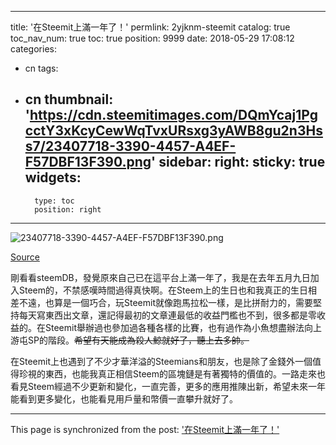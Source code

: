 
---
title: '在Steemit上滿一年了！'
permlink: 2yjknm-steemit
catalog: true
toc_nav_num: true
toc: true
position: 9999
date: 2018-05-29 17:08:12
categories:
- cn
tags:
- cn
thumbnail: 'https://cdn.steemitimages.com/DQmYcaj1PgcctY3xKcyCewWqTvxURsxg3yAWB8gu2n3Hss7/23407718-3390-4457-A4EF-F57DBF13F390.png'
sidebar:
    right:
        sticky: true
widgets:
    -
        type: toc
        position: right
---


![23407718-3390-4457-A4EF-F57DBF13F390.png](https://cdn.steemitimages.com/DQmYcaj1PgcctY3xKcyCewWqTvxURsxg3yAWB8gu2n3Hss7/23407718-3390-4457-A4EF-F57DBF13F390.png)

[Source](http://m.lovethispic.com/image/148577/happy-birthday-im)



剛看看steemDB，發覺原來自己已在這平台上滿一年了，我是在去年五月九日加入Steem的，不禁感嘆時間過得真快啊。在Steem上的生日也和我真正的生日相差不遠，也算是一個巧合，玩Steemit就像跑馬拉松一樣，是比拼耐力的，需要堅持每天寫東西出文章，還記得最初的文章連最低的收益門檻也不到，很多都是零收益的。在Steemit舉辦過也參加過各種各樣的比賽，也有過作為小魚想盡辦法向上游屯SP的階段。~~希望有天能成為殺人鯨就好了，聽上去多帥。~~

在Steemit上也遇到了不少才華洋溢的Steemians和朋友，也是除了金錢外一個值得珍視的東西，也能我真正相信Steem的區塊鏈是有著獨特的價值的。一路走來也看見Steem經過不少更新和變化，一直完善，更多的應用推陳出新，希望未來一年能看到更多變化，也能看見用戶量和幣價一直攀升就好了。

- - -

This page is synchronized from the post: ['在Steemit上滿一年了！'](https://steemit.com/@htliao/2yjknm-steemit)
